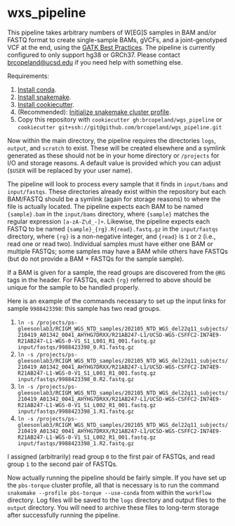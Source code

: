 # wxs_pipeline
This pipeline takes arbitrary numbers of W[EG]S samples in BAM and/or FASTQ format to create single-sample BAMs, gVCFs, and a joint-genotyped VCF at the end, using the [GATK Best Practices](https://gatk.broadinstitute.org/hc/en-us/articles/360035535932-Germline-short-variant-discovery-SNPs-Indels-).  The pipeline is currently configured to only support hg38 or GRCh37.  Please contact <brcopeland@ucsd.edu> if you need help with something else.

Requirements:
1. [Install conda](https://docs.conda.io/en/latest/miniconda.html).
2. [Install snakemake](https://snakemake.readthedocs.io/en/stable/getting_started/installation.html).
3. [Install cookiecutter](https://cookiecutter.readthedocs.io/en/latest/installation.html#install-cookiecutter).
4. (Recommended): [Initialize snakemake cluster profile](https://github.com/brcopeland/pbs-torque).
5. Copy this repository with `cookiecutter gh:brcopeland/wgs_pipeline` or `cookiecutter git+ssh://git@github.com/brcopeland/wgs_pipeline.git`

Now within the main directory, the pipeline requires the directories `logs`, `output`, and `scratch` to exist.  These will be created elsewhere and a symlink generated as these should not be in your home directory or `/projects` for I/O and storage reasons.  A default value is provided which you can adjust (`$USER` will be replaced by your user name).

The pipeline will look to process every sample that it finds in `input/bams` and `input/fastqs`.  These directories already exist within the repository but each BAM/FASTQ should be a symlink (again for storage reasons) to where the file is actually located.  The pipeline expects each BAM to be named `{sample}.bam` in the `input/bams` directory, where `{sample}` matches the regular expression `[a-zA-Z\d_-]+`.  Likewise, the pipeline expects each FASTQ to be named `{sample}_{rg}.R{read}.fastq.gz` in the `input/fastqs` directory, where `{rg}` is a non-negative integer, and `{read}` is `1` or `2` (i.e., read one or read two).  Individual samples must have either one BAM or multiple FASTQs; some samples may have a BAM while others have FASTQs (but do not provide a BAM + FASTQs for the sample sample).

If a BAM is given for a sample, the read groups are discovered from the `@RG` tags in the header.  For FASTQs, each `{rg}` referred to above should be unique for the sample to be handled properly.

Here is an example of the commands necessary to set up the input links for sample `9988423398`: this sample has two read groups.
1. `ln -s /projects/ps-gleesonlab3/RCIGM_WGS_NTD_samples/202105_NTD_WGS_del22q11_subjects/210419_A01342_0041_AHYHG7DRXX/R21AB247-L1/UCSD-WGS-CSFFC2-IN74E9-R21AB247-L1-WGS-0-V1_S1_L001_R1_001.fastq.gz input/fastqs/9988423398_0.R1.fastq.gz`
2. `ln -s /projects/ps-gleesonlab3/RCIGM_WGS_NTD_samples/202105_NTD_WGS_del22q11_subjects/210419_A01342_0041_AHYHG7DRXX/R21AB247-L1/UCSD-WGS-CSFFC2-IN74E9-R21AB247-L1-WGS-0-V1_S1_L001_R1_001.fastq.gz input/fastqs/9988423398_0.R2.fastq.gz`
3. `ln -s /projects/ps-gleesonlab3/RCIGM_WGS_NTD_samples/202105_NTD_WGS_del22q11_subjects/210419_A01342_0041_AHYHG7DRXX/R21AB247-L1/UCSD-WGS-CSFFC2-IN74E9-R21AB247-L1-WGS-0-V1_S1_L002_R1_001.fastq.gz input/fastqs/9988423398_1.R1.fastq.gz`
4. `ln -s /projects/ps-gleesonlab3/RCIGM_WGS_NTD_samples/202105_NTD_WGS_del22q11_subjects/210419_A01342_0041_AHYHG7DRXX/R21AB247-L1/UCSD-WGS-CSFFC2-IN74E9-R21AB247-L1-WGS-0-V1_S1_L002_R1_001.fastq.gz input/fastqs/9988423398_1.R2.fastq.gz`

I assigned (arbitrarily) read group `0` to the first pair of FASTQs, and read group `1` to the second pair of FASTQs.

Now actually running the pipeline should be fairly simple.  If you have set up the `pbs-torque` cluster profile, all that is necessary is to run the command `snakemake --profile pbs-torque --use-conda` from within the `workflow` directory.  Log files will be saved to the `logs` directory and output files to the `output` directory.  You will need to archive these files to long-term storage after successfully running the pipeline.
